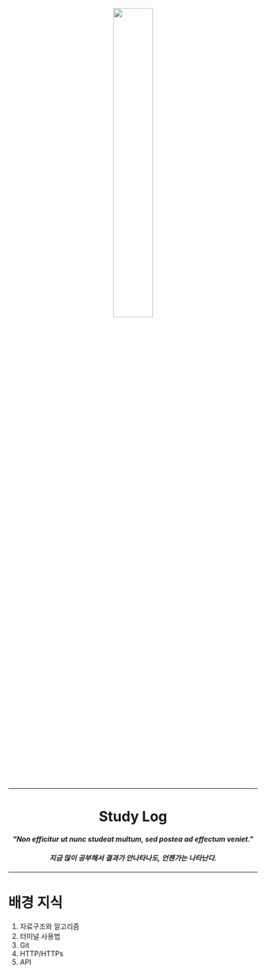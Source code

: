 <div align="center"><img src="https://user-images.githubusercontent.com/54111883/149332911-168e322e-e838-43c6-b71b-8e667ddacb09.png" width="40%" /></div>

---


<div align="center"> <h1> Study Log </h1></div>

<div align="center">
  <h4><i>"Non efficitur ut nunc studeat multum, sed postea ad effectum veniet."</i></h4>
  <h4><i>지금 많이 공부해서 결과가 안나타나도, 언젠가는 나타난다.</i></h4>
</div>

---


# 배경 지식
1. 자료구조와 알고리즘
2. 터미널 사용법
3. Git
4. HTTP/HTTPs
5. API

